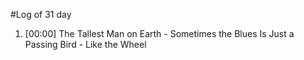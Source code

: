 #Log of 31 day

1. [00:00] The Tallest Man on Earth - Sometimes the Blues Is Just a Passing Bird - Like the Wheel

